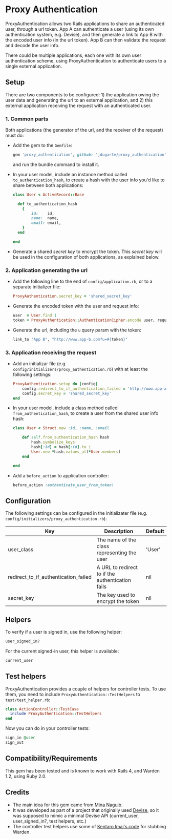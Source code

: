 # Proxy Authentication

ProxyAuthentication allows two Rails applications to share an authenticated user, through a url token. App A can authenticate a user (using its own authentication system, e.g. Devise), and then generate a link to App B with the encoded user info (in the url token). App B can then validate the request and decode the user info.

There could be multiple applications, each one with its own user authentication scheme, using ProxyAuthentication to authenticate users to a single external application.

## Setup

There are two components to be configured: 1) the application owing the user data and generating the url to an external application, and 2) this external application receiving the request with an authenticated user.

### 1. Common parts

Both applications (the generator of the url, and the receiver of the request) must do:

* Add the gem to the `Gemfile`:

    ```ruby
    gem 'proxy_authentication', github: 'jdugarte/proxy_authentication'
    ```
    and run the bundle command to install it.

* In your user model, include an instance method called `to_authentication_hash`, to create a hash with the user info you'd like to share between both applications:

    ```ruby
    class User < ActiveRecord::Base

      def to_authentication_hash
        {
            id:    id,
            name:  name,
            email: email,
        }
      end

    end
    ```

* Generate a shared _secret key_ to encrypt the token. This _secret key_ will be used in the configuration of both applications, as explained below.

### 2. Application generating the url

* Add the following line to the end of `config/application.rb`, or to a separate initializer file:

    ```ruby
    ProxyAuthentication.secret_key = 'shared_secret_key'
    ```

* Generate the encoded token with the user and request info:

    ```ruby
    user  = User.find 1
    token = ProxyAuthentication::AuthenticationCipher.encode user, request
    ```

* Generate the url, including the `u` query param with the token:

    ```ruby
    link_to "App B", "http://www.app-b.com?u=#{token}"
    ```

### 3. Application receiving the request

* Add an initializar file (e.g. `config/initializers/proxy_authentication.rb`) with at least the following settings:

    ```ruby
    ProxyAuthentication.setup do |config|
        config.redirect_to_if_authentication_failed = 'http://www.app-a.com/sign_in'
        config.secret_key = 'shared_secret_key'
    end
    ```

* In your user model, include a class method called `from_authentication_hash`, to create a user from the shared user info hash:

    ```ruby
    class User < Struct.new :id, :name, :email

        def self.from_authentication_hash hash
            hash.symbolize_keys!
            hash[:id] = hash[:id].to_i
            User.new *hash.values_at(*User.members)
        end

    end
    ```

* Add a `before_action` to application controller:

    ```ruby
    before_action :authenticate_user_from_token!
    ```

## Configuration

The following settings can be configured in the initializater file (e.g. `config/initializers/proxy_authentication.rb`):

| Key | Description | Default |
| --- |-------------| --------|
| user_class                           | The name of the class representing the user      | 'User' |
| redirect_to_if_authentication_failed | A URL to redirect to if the authentication fails | nil    |
| secret_key                           | The key used to encrypt the token                | nil    |

## Helpers

To verify if a user is signed in, use the following helper:

```ruby
user_signed_in?
```

For the current signed-in user, this helper is available:

```ruby
current_user
```

## Test helpers

ProxyAuthentication provides a couple of helpers for controller tests. To use them, you need to include `ProxyAuthentication::TestHelpers` to `test/test_helper.rb`:

```ruby
class ActionController::TestCase
  include ProxyAuthentication::TestHelpers
end
```

Now you can do in your controller tests:

```ruby
sign_in @user
sign_out
```

## Compatibility/Requirements

This gem has been tested and is known to work with Rails 4, and Warden 1.2, using Ruby 2.0.

## Credits

* The main idea for this gem came from [Mina Naguib](https://github.com/minaguib).
* It was developed as part of a project that originally used [Devise](https://github.com/plataformatec/devise), so it was supposed to mimic a minimal Devise API (current_user, user_signed_in?, test helpers, etc.)
* The controller test helpers use some of [Kentaro Imai's code](http://kentaroimai.com/articles/1-controller-test-helpers-for-warden) for stubbing Warden.
